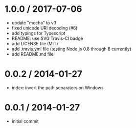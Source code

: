 
1.0.0 / 2017-07-06
==================

  * update "mocha" to v3
  * fixed unicode URI decoding (#6)
  * add typings for Typescript
  * README: use SVG Travis-CI badge
  * add LICENSE file (MIT)
  * add .travis.yml file (testing Node.js 0.8 through 8 currently)
  * add README.md file

0.0.2 / 2014-01-27
==================

  * index: invert the path separators on Windows

0.0.1 / 2014-01-27
==================

  * initial commit
